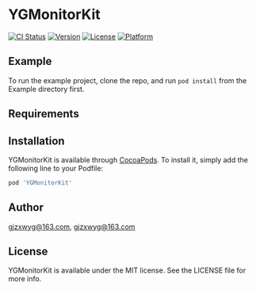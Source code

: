 # YGMonitorKit

[![CI Status](https://img.shields.io/travis/gjzxwyg@163.com/YGMonitorKit.svg?style=flat)](https://travis-ci.org/gjzxwyg@163.com/YGMonitorKit)
[![Version](https://img.shields.io/cocoapods/v/YGMonitorKit.svg?style=flat)](https://cocoapods.org/pods/YGMonitorKit)
[![License](https://img.shields.io/cocoapods/l/YGMonitorKit.svg?style=flat)](https://cocoapods.org/pods/YGMonitorKit)
[![Platform](https://img.shields.io/cocoapods/p/YGMonitorKit.svg?style=flat)](https://cocoapods.org/pods/YGMonitorKit)

## Example

To run the example project, clone the repo, and run `pod install` from the Example directory first.

## Requirements

## Installation

YGMonitorKit is available through [CocoaPods](https://cocoapods.org). To install
it, simply add the following line to your Podfile:

```ruby
pod 'YGMonitorKit'
```

## Author

gjzxwyg@163.com, gjzxwyg@163.com

## License

YGMonitorKit is available under the MIT license. See the LICENSE file for more info.
